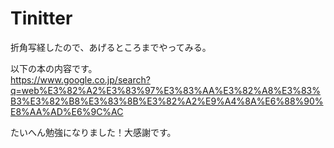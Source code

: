 Tinitter
========
折角写経したので、あげるところまでやってみる。 
  
以下の本の内容です。  
https://www.google.co.jp/search?q=web%E3%82%A2%E3%83%97%E3%83%AA%E3%82%A8%E3%83%B3%E3%82%B8%E3%83%8B%E3%82%A2%E9%A4%8A%E6%88%90%E8%AA%AD%E6%9C%AC

たいへん勉強になりました！大感謝です。
